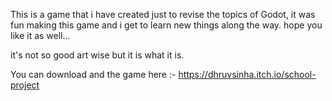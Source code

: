 This is a game that i have created just to revise the topics of Godot, it was fun making this game and i get to learn new things along the way.
hope you like it as well...

it's not so good art wise but it is what it is.

You can download and the game here :- https://dhruvsinha.itch.io/school-project
